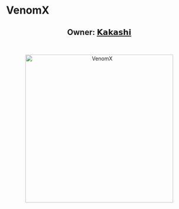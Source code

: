 # VenomX

<h2 align="center"><b>Owner: <a href="https://telegram.dog/Kakashi_HTK">𝗞𝗮𝗸𝗮𝘀𝗵𝗶</a></b></h2>
<br>
<p align="center">
   <a href="https://github.com/ashwinstr/VenomX"><img src="https://telegra.ph/file/50bdc07610b2ebc49ef1a.jpg" alt="VenomX" width=400px></a>
   <br>
   <br>
</p>
